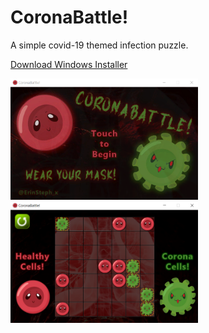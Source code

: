 # CoronaBattle!
A simple covid-19 themed infection puzzle.

[Download Windows Installer](https://github.com/ErinSteph/CoronaBattle/raw/master/CoronaBattleSetup.exe)

<img src="https://raw.githubusercontent.com/ErinSteph/CoronaBattle/master/CoronaBattleIntro.png" width="300px">

<img src="https://raw.githubusercontent.com/ErinSteph/CoronaBattle/master/CoronaBattleMain.png" width="300px">
